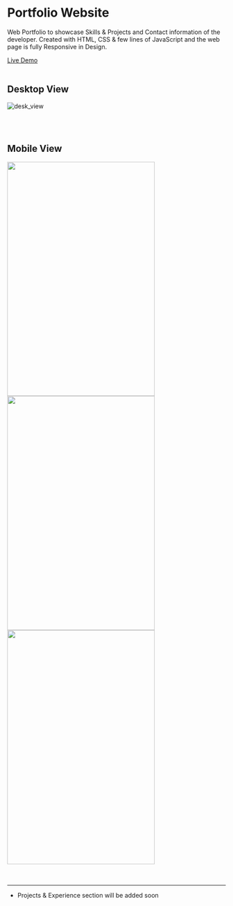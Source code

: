 # Portfolio Website
Web Portfolio to showcase Skills & Projects and Contact information of the developer.
Created with HTML, CSS & few lines of JavaScript and the web page is fully Responsive in Design.

[Live Demo](https://prateek.netlify.com "Portfolio")
<br/>
<br/>

## Desktop View
![desk_view](https://snaps-img.netlify.com/img/portfolio/desk.png)

<br/>
<br/>

## Mobile View

<img align="left" width="340" height="540" src="https://snaps-img.netlify.com/img/portfolio/m1.jpeg">
<img align="center" width="340" height="540" src="https://snaps-img.netlify.com/img/portfolio/m2.jpeg">
<img align="center" width="340" height="540" src="https://snaps-img.netlify.com/img/portfolio/m3.jpeg"></img>


<br/>
<br/>
<br/>

---
- Projects & Experience section will be added soon
